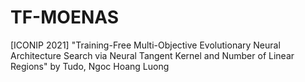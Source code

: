 # TF-MOENAS
[ICONIP 2021] "Training-Free Multi-Objective Evolutionary Neural Architecture Search via Neural Tangent Kernel and Number of Linear Regions" by Tudo, Ngoc Hoang Luong
